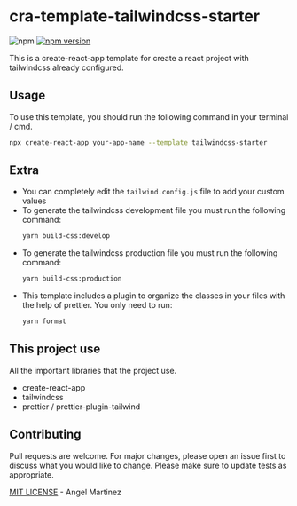 # cra-template-tailwindcss-starter

![npm](https://img.shields.io/npm/dw/cra-template-tailwindcss-starter) [![npm version](https://badge.fury.io/js/cra-template-tailwindcss-starter.svg)](https://badge.fury.io/js/cra-template-tailwindcss-starter)

This is a create-react-app template for create a react project with tailwindcss already configured.

## Usage

To use this template, you should run the following command in your terminal / cmd.

```sh
npx create-react-app your-app-name --template tailwindcss-starter
```

## Extra

- You can completely edit the `tailwind.config.js` file to add your custom values
- To generate the tailwindcss development file you must run the following command:
  ```sh
  yarn build-css:develop
  ```
- To generate the tailwindcss production file you must run the following command:
  ```sh
  yarn build-css:production
  ```
- This template includes a plugin to organize the classes in your files with the help of prettier. You only need to run:
  ```sh
  yarn format
  ```

## This project use

All the important libraries that the project use.

- create-react-app
- tailwindcss
- prettier / prettier-plugin-tailwind

## Contributing

Pull requests are welcome. For major changes, please open an issue first to discuss what you would like to change. Please make sure to update tests as appropriate.

[MIT LICENSE](LICENSE) - Angel Martinez
